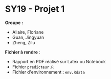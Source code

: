 # SY19 - Projet 1 

**Groupe :** 

- Allaire, Floriane
- Guan, Jingyuan
- Zheng, Zilu


**Fichier à rendre** : 

- Rapport en PDF réalisé sur Latex ou Notebook 
- Fichier `predicteur.R` 
- Fichier d'environnement : `env.Rdata` 


